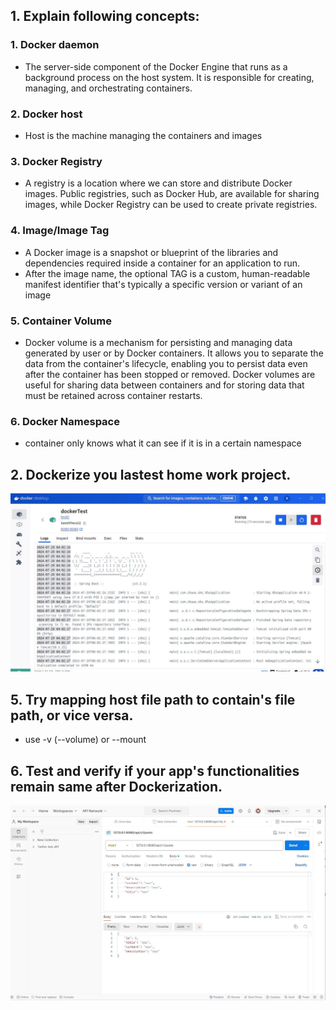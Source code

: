 ## 1.  Explain following concepts:
### 1.  Docker daemon
* The server-side component of the Docker Engine that runs as a background process on the host system. It is responsible for creating, managing, and orchestrating containers.

### 2.  Docker host 
* Host is the machine managing the containers and images

### 3.  Docker Registry
* A registry is a location where we can store and distribute Docker images. Public registries, such as Docker Hub, 
are available for sharing images, while Docker Registry can be used to create private registries. 

### 4.  Image/Image Tag
* A Docker image is a snapshot or blueprint of the libraries and dependencies required inside a container for an application to run.
* After the image name, the optional TAG is a custom, human-readable manifest identifier that's typically a specific version or variant of an image

### 5.  Container Volume
* Docker volume is a mechanism for persisting and managing data generated by user or by Docker containers. It 
allows you to separate the data from the container's lifecycle, enabling you to persist data even after the 
container has been stopped or removed. Docker volumes are useful for sharing data between containers and 
for storing data that must be retained across container restarts.

### 6.  Docker Namespace
* container only knows what it can see if it is in a certain namespace

## 2.  Dockerize you lastest home work project.
![docker](./docker.JPG)

## 5.  Try mapping host file path to contain's file path, or vice versa.
* use -v (--volume) or --mount

## 6.  Test and verify if your app's functionalities remain same after Dockerization.
![postman](./postman.JPG)